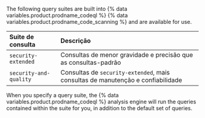 The following query suites are built into {% data variables.product.prodname_codeql %} {% data variables.product.prodname_code_scanning %} and are available for use.

  | Suite de consulta      | Descrição                                                                       |
  |:---------------------- |:------------------------------------------------------------------------------- |
  | `security-extended`    | Consultas de menor gravidade e precisão que as consultas-padrão                 |
  | `security-and-quality` | Consultas de `security-extended`, mais consultas de manutenção e confiabilidade |

When you specify a query suite, the {% data variables.product.prodname_codeql %} analysis engine will run the queries contained within the suite for you, in addition to the default set of queries.
